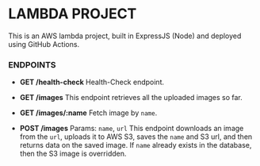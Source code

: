 # LAMBDA PROJECT
This is an AWS lambda project, built in ExpressJS (Node) and deployed using GitHub Actions.

### ENDPOINTS
- **GET /health-check**
Health-Check endpoint.

- **GET /images**
This endpoint retrieves all the uploaded images so far.

- **GET /images/:name**
Fetch image by `name`.

- **POST /images**
Params: `name`, `url`
This endpoint downloads an image from the `url`, uploads it to AWS S3, saves the `name` and S3 url, and then returns data on the saved image. If `name` already exists in the database, then the S3 image is overridden.